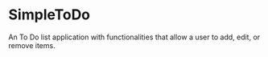 # SimpleToDo
An To Do list application with functionalities that allow a user to add, edit, or remove items.

